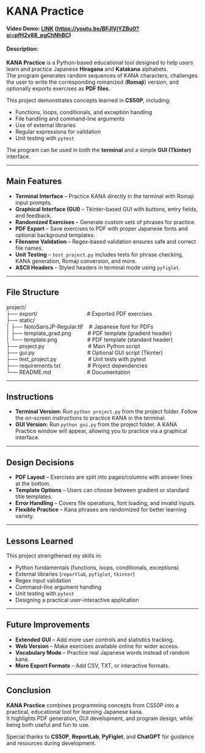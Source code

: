 # KANA Practice

#### Video Demo:  [LINK](https://youtu.be/BFJlVjYZBu0?si=pfH2v88_pgChNhBC) (https://youtu.be/BFJlVjYZBu0?si=pfH2v88_pgChNhBC)

#### Description:

**KANA Practice** is a Python-based educational tool designed to help users learn and practice Japanese **Hiragana** and **Katakana** alphabets.  
The program generates random sequences of KANA characters, challenges the user to write the corresponding romanized (**Romaji**) version, and optionally exports exercises as **PDF files**.  

This project demonstrates concepts learned in **CS50P**, including:  
- Functions, loops, conditionals, and exception handling  
- File handling and command-line arguments  
- Use of external libraries  
- Regular expressions for validation  
- Unit testing with `pytest`  

The program can be used in both the **terminal** and a simple **GUI (Tkinter)** interface.  

---

## Main Features

- **Terminal Interface** – Practice KANA directly in the terminal with Romaji input prompts.  
- **Graphical Interface (GUI)** – Tkinter-based GUI with buttons, entry fields, and feedback.  
- **Randomized Exercises** – Generate custom sets of phrases for practice.  
- **PDF Export** – Save exercises to PDF with proper Japanese fonts and optional background templates.  
- **Filename Validation** – Regex-based validation ensures safe and correct file names.  
- **Unit Testing** – `test_project.py` includes tests for phrase checking, KANA generation, Romaji conversion, and more.  
- **ASCII Headers** – Styled headers in terminal mode using `pyfiglet`.  

---

## File Structure

project/<br>
├── export/&nbsp;&nbsp;&nbsp;&nbsp;&nbsp;&nbsp;&nbsp;&nbsp;&nbsp;&nbsp;&nbsp;&nbsp;&nbsp;&nbsp;&nbsp;&nbsp;&nbsp;&nbsp;&nbsp;&nbsp;&nbsp;&nbsp;&nbsp;&nbsp;&nbsp;&nbsp;&nbsp;&nbsp;&nbsp;&nbsp;&nbsp;&nbsp;&nbsp;# Exported PDF exercises<br>
├── static/<br>
│ ├── NotoSansJP-Regular.ttf&nbsp;&nbsp;&nbsp;&nbsp;# Japanese font for PDFs<br>
│ ├── template_grad.png&nbsp;&nbsp;&nbsp;&nbsp;&nbsp;&nbsp;&nbsp;&nbsp;&nbsp;&nbsp;&nbsp;# PDF template (gradient header)<br>
│ └── template.png&nbsp;&nbsp;&nbsp;&nbsp;&nbsp;&nbsp;&nbsp;&nbsp;&nbsp;&nbsp;&nbsp;&nbsp;&nbsp;&nbsp;&nbsp;&nbsp;&nbsp;&nbsp;&nbsp;&nbsp;# PDF template (standard header)<br>
├── project.py&nbsp;&nbsp;&nbsp;&nbsp;&nbsp;&nbsp;&nbsp;&nbsp;&nbsp;&nbsp;&nbsp;&nbsp;&nbsp;&nbsp;&nbsp;&nbsp;&nbsp;&nbsp;&nbsp;&nbsp;&nbsp;&nbsp;&nbsp;&nbsp;&nbsp;&nbsp;&nbsp;&nbsp;&nbsp;# Main Python script<br>
├── gui.py&nbsp;&nbsp;&nbsp;&nbsp;&nbsp;&nbsp;&nbsp;&nbsp;&nbsp;&nbsp;&nbsp;&nbsp;&nbsp;&nbsp;&nbsp;&nbsp;&nbsp;&nbsp;&nbsp;&nbsp;&nbsp;&nbsp;&nbsp;&nbsp;&nbsp;&nbsp;&nbsp;&nbsp;&nbsp;&nbsp;&nbsp;&nbsp;&nbsp;&nbsp;&nbsp;# Optional GUI script (Tkinter)<br>
├── test_project.py&nbsp;&nbsp;&nbsp;&nbsp;&nbsp;&nbsp;&nbsp;&nbsp;&nbsp;&nbsp;&nbsp;&nbsp;&nbsp;&nbsp;&nbsp;&nbsp;&nbsp;&nbsp;&nbsp;&nbsp;&nbsp;# Unit tests with pytest<br>
├── requirements.txt&nbsp;&nbsp;&nbsp;&nbsp;&nbsp;&nbsp;&nbsp;&nbsp;&nbsp;&nbsp;&nbsp;&nbsp;&nbsp;&nbsp;&nbsp;&nbsp;&nbsp;&nbsp;# Project dependencies<br>
└── README.md&nbsp;&nbsp;&nbsp;&nbsp;&nbsp;&nbsp;&nbsp;&nbsp;&nbsp;&nbsp;&nbsp;&nbsp;&nbsp;&nbsp;&nbsp;&nbsp;&nbsp;&nbsp;&nbsp;&nbsp;&nbsp;&nbsp;&nbsp;&nbsp;# Documentation<br>

---

## Instructions
- **Terminal Version:** Run `python project.py` from the project folder. Follow the on-screen instructions to practice KANA in the terminal.
- **GUI Version:** Run `python gui.py` from the project folder. A KANA Practice window will appear, allowing you to practice via a graphical interface.

---

## Design Decisions

- **PDF Layout** – Exercises are split into pages/columns with answer lines at the bottom.  
- **Template Options** – Users can choose between gradient or standard title templates.  
- **Error Handling** – Covers file operations, font loading, and invalid inputs.  
- **Flexible Practice** – Kana phrases are randomized for better learning variety.  

---

## Lessons Learned

This project strengthened my skills in:  
- Python fundamentals (functions, loops, conditionals, exceptions)  
- External libraries (`reportlab`, `pyfiglet`, `tkinter`)  
- Regex input validation  
- Command-line argument handling  
- Unit testing with `pytest`  
- Designing a practical user-interactive application  

---

## Future Improvements

- **Extended GUI** – Add more user controls and statistics tracking.  
- **Web Version** – Make exercises available online for wider access.  
- **Vocabulary Mode** – Practice real Japanese words instead of random kana.  
- **More Export Formats** – Add CSV, TXT, or interactive formats.  

---

## Conclusion

**KANA Practice** combines programming concepts from CS50P into a practical, educational tool for learning Japanese kana.  
It highlights PDF generation, GUI development, and program design, while being both useful and fun to use.  

Special thanks to **CS50P**, **ReportLab**, **PyFiglet**, and **ChatGPT** for guidance and resources during development.  
